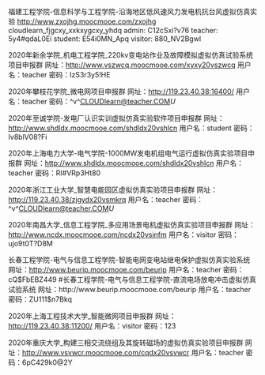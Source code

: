 福建工程学院-信息科学与工程学院-沿海地区低风速风力发电机抗台风虚拟仿真实验
http://www.zxojhg.moocmooe.com/zxojhg
cloudlearn_fjgcxy_xxkxygcxy_yhdq
admin: C12cSxi?v76
teacher: 5y4#qdaL0Ei
student: E54i0MN_Apq
visitor: 880_NV2Bgwl


2020年新余学院_机电工程学院_220kv变电站作业及故障模拟虚拟仿真试验系统项目申报群
网址：http://www.vszwcq.moocmooe.com/xyxy20vszwcq
用户名：teacher
密码：IzS3r3y5!HE


2020年攀枝花学院_微电网项目申报群
网址：http://119.23.40.38:16400/
用户名：teacher
密码：^v^CLOUDlearn@teacher.COM*U*


2020年至诚学院-发电厂认识实训虚拟仿真实验软件项目申报群
网址：http://www.shdldx.moocmooe.com/shdldx20vshlcn
用户名：student
密码：Iv8blV08?Fi


2020年上海电力大学-电气学院-1000MW发电机组电气运行虚拟仿真实验项目申报群
网址：http://www.shdldx.moocmooe.com/shdldx20vshlcn
用户名：teacher
密码：RI#VRp3Ht80


2020年浙江工业大学_智慧电能园区虚拟仿真实验项目申报群
网址：http://119.23.40.38/zjgydx20vsmkrq
用户名：teacher
密码：^v^CLOUDlearn@teacher.COM*U*


2020年南昌大学_信息工程学院_多应用场景电机虚拟仿真实验项目申报群
网址：http://www.ncdx.moocmooe.com/ncdx20vsjnfm
用户名：visitor
密码：ujo9t0T?D8M


长春工程学院-电气与信息工程学院-智能电网变电站继电保护虚拟仿真实验系统
网址：http://www.beurip.moocmooe.com/beurip
用户名：teacher
密码：cQ$FbEBZ449
#长春工程学院-电气与信息工程学院-直流电场放电冲击虚拟仿真试验系统
网址：http://www.beurip.moocmooe.com/beurip
用户名：teacher
密码：ZU111$n7Bkq


2020年上海工程技术大学_智能微网项目申报群
网址：http://119.23.40.38:11200/
用户名：visitor
密码：123


2020年重庆大学_构建三相交流绕组及其旋转磁场的虚拟仿真实验项目申报群
网址：http://www.vsvwcr.moocmooe.com/cqdx20vsvwcr
用户名：teacher
密码：6pC429k0@2Y





